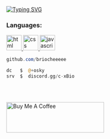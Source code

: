 <a href="https://c-x.bio"><img src="https://readme-typing-svg.demolab.com?font=Silkscreen&pause=1000&color=FFFFFF&width=435&lines=C-X.bio+Service" alt="Typing SVG" /></a>

<h3 align="left">Languages:</h3>
<p align="left">
<a href="https://developer.mozilla.org/fr/docs/Learn/HTML" target="_blank" rel="noreferrer"> <img src="https://cdn-icons-png.flaticon.com/512/732/732212.png" alt="html" width="40" height="40"/> </a>
<a href="https://developer.mozilla.org/fr/docs/Web/CSS" target="_blank" rel="noreferrer"> <img src="https://static-00.iconduck.com/assets.00/css-3-icon-1755x2048-oq1al28k.png" alt="css" width="40" height="40"/> </a>
<a href="https://developer.mozilla.org/fr/docs/Learn/Getting_started_with_the_web/JavaScript_basics" target="_blank" rel="noreferrer"> <img src="https://www.javascripttutoring.com/images/jslogo.png" alt="javascript" width="40" height="40"/> </a>
</p>



```powershell
github.com/briocheeeee
```
```php
dc   $  @+osky
srv  $  discord.gg/c-xBio
```
## 
&zwnj;

<a href="https://buymeacoffee.com/briocheeeee" target="_blank"><img src="https://cdn.buymeacoffee.com/buttons/v2/default-yellow.png" alt="Buy Me A Coffee" style="height: 80px !important;width: 257px !important;" ></a>

